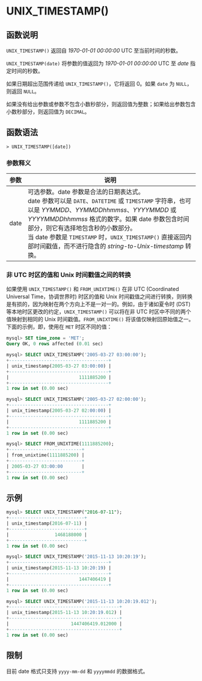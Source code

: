 # **UNIX_TIMESTAMP()**

## **函数说明**

``UNIX_TIMESTAMP()`` 返回自 *1970-01-01 00:00:00* UTC 至当前时间的秒数。

``UNIX_TIMESTAMP(date)`` 将参数的值返回为 *1970-01-01 00:00:00* UTC 至 *date* 指定时间的秒数。

如果日期超出范围传递给 ``UNIX_TIMESTAMP()``，它将返回 0。如果 ``date`` 为 ``NULL``，则返回 ``NULL``。

如果没有给出参数或参数不包含小数秒部分，则返回值为整数；如果给出参数包含小数秒部分，则返回值为 ``DECIMAL``。

## **函数语法**

```
> UNIX_TIMESTAMP([date])
```

### **参数释义**

|  参数   | 说明 |
|  ----  | ----  |
| date  | 可选参数。date 参数是合法的日期表达式。<br> date 参数可以是 ``DATE``、``DATETIME`` 或 ``TIMESTAMP`` 字符串，也可以是 *YYMMDD*、*YYMMDDhhmmss*、*YYYYMMDD* 或 *YYYYMMDDhhmmss* 格式的数字。如果 date 参数包含时间部分，则它有选择地包含秒的小数部分。 <br>当 date 参数是 ``TIMESTAMP`` 时，``UNIX_TIMESTAMP()`` 直接返回内部时间戳值，而不进行隐含的 *string-to-Unix-timestamp* 转换。|

### 非 UTC 时区的值和 Unix 时间戳值之间的转换

如果使用 `UNIX_TIMESTAMP()` 和 `FROM_UNIXTIME()` 在非 UTC (Coordinated Universal Time，协调世界时) 时区的值和 Unix 时间戳值之间进行转换，则转换是有损的，因为映射在两个方向上不是一对一的。例如，由于诸如夏令时 (DST) 等本地时区更改的约定，`UNIX_TIMESTAMP()` 可以将在非 UTC 时区中不同的两个值映射到相同的 Unix 时间戳值。`FROM_UNIXTIME()` 将该值仅映射回原始值之一。下面的示例，即，使用在 `MET` 时区不同的值：

```sql
mysql> SET time_zone = 'MET';
Query OK, 0 rows affected (0.01 sec)

mysql> SELECT UNIX_TIMESTAMP('2005-03-27 03:00:00');
+-------------------------------------+
| unix_timestamp(2005-03-27 03:00:00) |
+-------------------------------------+
|                          1111885200 |
+-------------------------------------+
1 row in set (0.00 sec)

mysql> SELECT UNIX_TIMESTAMP('2005-03-27 02:00:00');
+-------------------------------------+
| unix_timestamp(2005-03-27 02:00:00) |
+-------------------------------------+
|                          1111885200 |
+-------------------------------------+
1 row in set (0.00 sec)

mysql> SELECT FROM_UNIXTIME(1111885200);
+---------------------------+
| from_unixtime(1111885200) |
+---------------------------+
| 2005-03-27 03:00:00       |
+---------------------------+
1 row in set (0.00 sec)
```

## **示例**

```sql
mysql> SELECT UNIX_TIMESTAMP("2016-07-11");
+----------------------------+
| unix_timestamp(2016-07-11) |
+----------------------------+
|                 1468188000 |
+----------------------------+
1 row in set (0.00 sec)

mysql> SELECT UNIX_TIMESTAMP('2015-11-13 10:20:19');
+-------------------------------------+
| unix_timestamp(2015-11-13 10:20:19) |
+-------------------------------------+
|                          1447406419 |
+-------------------------------------+
1 row in set (0.00 sec)

mysql> SELECT UNIX_TIMESTAMP('2015-11-13 10:20:19.012');
+-----------------------------------------+
| unix_timestamp(2015-11-13 10:20:19.012) |
+-----------------------------------------+
|                       1447406419.012000 |
+-----------------------------------------+
1 row in set (0.00 sec)
```

## **限制**

目前 date 格式只支持 `yyyy-mm-dd` 和 `yyyymmdd` 的数据格式。  
